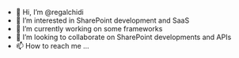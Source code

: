- 👋 Hi, I’m @regalchidi
- 👀 I’m interested in SharePoint development and SaaS
- 🌱 I’m currently working on some frameworks
- 💞️ I’m looking to collaborate on SharePoint developments and APIs
- 📫 How to reach me ...

<!---
regalchidi/regalchidi is a ✨ special ✨ repository because its `README.md` (this file) appears on your GitHub profile.
You can click the Preview link to take a look at your changes.
--->
